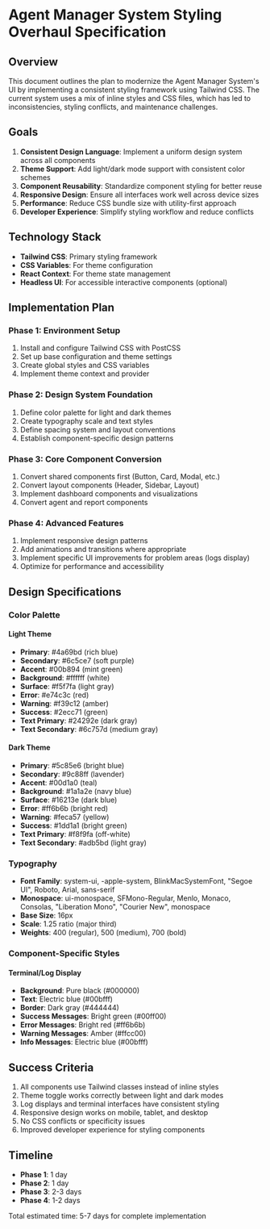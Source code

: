# Agent Manager System Styling Overhaul Specification

## Overview
This document outlines the plan to modernize the Agent Manager System's UI by implementing a consistent styling framework using Tailwind CSS. The current system uses a mix of inline styles and CSS files, which has led to inconsistencies, styling conflicts, and maintenance challenges.

## Goals

1. **Consistent Design Language**: Implement a uniform design system across all components
2. **Theme Support**: Add light/dark mode support with consistent color schemes
3. **Component Reusability**: Standardize component styling for better reuse
4. **Responsive Design**: Ensure all interfaces work well across device sizes
5. **Performance**: Reduce CSS bundle size with utility-first approach
6. **Developer Experience**: Simplify styling workflow and reduce conflicts

## Technology Stack

- **Tailwind CSS**: Primary styling framework
- **CSS Variables**: For theme configuration
- **React Context**: For theme state management
- **Headless UI**: For accessible interactive components (optional)

## Implementation Plan

### Phase 1: Environment Setup

1. Install and configure Tailwind CSS with PostCSS
2. Set up base configuration and theme settings
3. Create global styles and CSS variables
4. Implement theme context and provider

### Phase 2: Design System Foundation

1. Define color palette for light and dark themes
2. Create typography scale and text styles
3. Define spacing system and layout conventions
4. Establish component-specific design patterns

### Phase 3: Core Component Conversion

1. Convert shared components first (Button, Card, Modal, etc.)
2. Convert layout components (Header, Sidebar, Layout)
3. Implement dashboard components and visualizations
4. Convert agent and report components

### Phase 4: Advanced Features

1. Implement responsive design patterns
2. Add animations and transitions where appropriate
3. Implement specific UI improvements for problem areas (logs display)
4. Optimize for performance and accessibility

## Design Specifications

### Color Palette

#### Light Theme
- **Primary**: #4a69bd (rich blue)
- **Secondary**: #6c5ce7 (soft purple)
- **Accent**: #00b894 (mint green)
- **Background**: #ffffff (white)
- **Surface**: #f5f7fa (light gray)
- **Error**: #e74c3c (red)
- **Warning**: #f39c12 (amber)
- **Success**: #2ecc71 (green)
- **Text Primary**: #24292e (dark gray)
- **Text Secondary**: #6c757d (medium gray)

#### Dark Theme
- **Primary**: #5c85e6 (bright blue)
- **Secondary**: #9c88ff (lavender)
- **Accent**: #00d1a0 (teal)
- **Background**: #1a1a2e (navy blue)
- **Surface**: #16213e (dark blue)
- **Error**: #ff6b6b (bright red)
- **Warning**: #feca57 (yellow)
- **Success**: #1dd1a1 (bright green)
- **Text Primary**: #f8f9fa (off-white)
- **Text Secondary**: #adb5bd (light gray)

### Typography

- **Font Family**: system-ui, -apple-system, BlinkMacSystemFont, "Segoe UI", Roboto, Arial, sans-serif
- **Monospace**: ui-monospace, SFMono-Regular, Menlo, Monaco, Consolas, "Liberation Mono", "Courier New", monospace
- **Base Size**: 16px
- **Scale**: 1.25 ratio (major third)
- **Weights**: 400 (regular), 500 (medium), 700 (bold)

### Component-Specific Styles

#### Terminal/Log Display
- **Background**: Pure black (#000000)
- **Text**: Electric blue (#00bfff)
- **Border**: Dark gray (#444444)
- **Success Messages**: Bright green (#00ff00)
- **Error Messages**: Bright red (#ff6b6b)
- **Warning Messages**: Amber (#ffcc00)
- **Info Messages**: Electric blue (#00bfff)

## Success Criteria

1. All components use Tailwind classes instead of inline styles
2. Theme toggle works correctly between light and dark modes
3. Log displays and terminal interfaces have consistent styling
4. Responsive design works on mobile, tablet, and desktop
5. No CSS conflicts or specificity issues
6. Improved developer experience for styling components

## Timeline

- **Phase 1**: 1 day
- **Phase 2**: 1 day
- **Phase 3**: 2-3 days
- **Phase 4**: 1-2 days

Total estimated time: 5-7 days for complete implementation